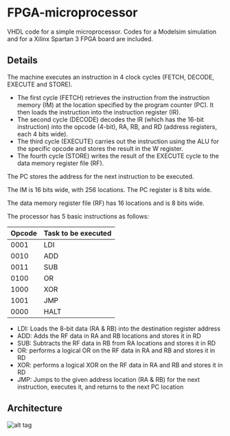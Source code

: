 FPGA-microprocessor
===================

VHDL code for a simple microprocessor. Codes for a Modelsim simulation and for a Xilinx Spartan 3 FPGA board are included.


Details
-------------------

The machine executes an instruction in 4 clock cycles (FETCH, DECODE, EXECUTE and STORE).
- The first cycle (FETCH) retrieves the instruction from the instruction memory (IM) at the location specified by the program counter (PC). It then loads the instruction into the instruction register (IR).
- The second cycle (DECODE) decodes the IR (which has the 16-bit instruction) into the opcode (4-bit), RA, RB, and RD (address registers, each 4 bits wide).
- The third cycle (EXECUTE) carries out the instruction using the ALU for the specific opcode and stores the result in the W register.
- The fourth cycle (STORE) writes the result of the EXECUTE cycle to the data memory register file (RF).

The PC stores the address for the next instruction to be executed.

The IM is 16 bits wide, with 256 locations. The PC register is 8 bits wide.

The data memory register file (RF) has 16 locations and is 8 bits wide.

The processor has 5 basic instructions as follows:

| Opcode | Task to be executed |
| ---- | ---- |
| 0001 | LDI |
| 0010 | ADD |
| 0011 | SUB |
| 0100 | OR |
| 1000 | XOR |
| 1001 | JMP |
| 0000 | HALT |

- LDI: Loads the 8-bit data (RA & RB) into the destination register address
- ADD: Adds the RF data in RA and RB locations and stores it in RD
- SUB: Subtracts the RF data in RB from RA locations and stores it in RD
- OR: performs a logical OR on the RF data in RA and RB and stores it in RD
- XOR: performs a logical XOR on the RF data in RA and RB and stores it in RD
- JMP: Jumps to the given address location (RA & RB) for the next instruction, executes it, and returns to the next PC location

Architecture
-------------------

![alt tag](https://raw.github.com/ajaykarpur/FPGA-microprocessor/master/architecture.jpg)
